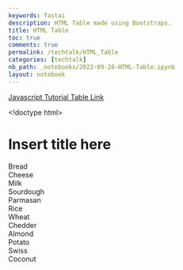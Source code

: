```yaml
---
keywords: fastai
description: HTML Table made using Bootstraps.
title: HTML Table
toc: true
comments: true
permalink: /techtalk/HTML_Table
categories: [techtalk]
nb_path: _notebooks/2022-09-26-HTML-Table.ipynb
layout: notebook
---
```


<!--
#################################################
### THIS FILE WAS AUTOGENERATED! DO NOT EDIT! ###
#################################################
# file to edit: _notebooks/2022-09-26-HTML-Table.ipynb
-->

<div class="container" id="notebook-container">
        
<div class="cell border-box-sizing text_cell rendered"><div class="inner_cell">
<div class="text_cell_render border-box-sizing rendered_html">
<p><a href="https://keiraokimoto.github.io/Fastpages/techtalk/javascript">Javascript Tutorial Table Link</a></p>
<link href="https://cdn.jsdelivr.net/npm/bootstrap@5.0.2/dist/css/bootstrap.min.css" rel="stylesheet" integrity="sha384-EVSTQN3/azprG1Anm3QDgpJLIm9Nao0Yz1ztcQTwFspd3yD65VohhpuuCOmLASjC" crossorigin="anonymous">

<p>&lt;!doctype html&gt;</p>
<html lang="en">
  <head>
    <meta charset="utf-8">
    <meta name="viewport" content="width=device-width, initial-scale=1">

  <link href="https://cdn.jsdelivr.net/npm/bootstrap@5.0.2/dist/css/bootstrap.min.css" rel="stylesheet" integrity="sha384-EVSTQN3/azprG1Anm3QDgpJLIm9Nao0Yz1ztcQTwFspd3yD65VohhpuuCOmLASjC" crossorigin="anonymous">

   <title>Insert title here </title>
  </head>
  <body>
    <h1>Insert title here</h1>

   <script src="https://cdn.jsdelivr.net/npm/bootstrap@5.0.2/dist/js/bootstrap.bundle.min.js" integrity="sha384-MrcW6ZMFYlzcLA8Nl+NtUVF0sA7MsXsP1UyJoMp4YLEuNSfAP+JcXn/tWtIaxVXM" crossorigin="anonymous"></script>

   <script src="https://cdn.jsdelivr.net/npm/@popperjs/core@2.9.2/dist/umd/popper.min.js" integrity="sha384-IQsoLXl5PILFhosVNubq5LC7Qb9DXgDA9i+tQ8Zj3iwWAwPtgFTxbJ8NT4GN1R8p" crossorigin="anonymous"></script>
   <script src="https://cdn.jsdelivr.net/npm/bootstrap@5.0.2/dist/js/bootstrap.min.js" integrity="sha384-cVKIPhGWiC2Al4u+LWgxfKTRIcfu0JTxR+EQDz/bgldoEyl4H0zUF0QKbrJ0EcQF" crossorigin="anonymous"></script>
  </body>
</html><div class="container">
  <div class="row row-cols-3">
     <div class="col">
      Bread
    </div>
    <div class="col">
      Cheese
    </div>
    <div class="col">
      Milk
    </div>
    <div class="col">
      Sourdough
    </div>
    <div class="col">
      Parmasan
    </div>
    <div class="col">
      Rice
    </div>
    <div class="col">
      Wheat
    </div>
    <div class="col">
      Chedder
    </div>
    <div class="col">
      Almond
    </div>
    <div class="col">
      Potato
    </div>
    <div class="col">
      Swiss
    </div>
    <div class="col">
      Coconut
    </div>
  </div>
</div>
</div>
</div>
</div>
</div>
 

